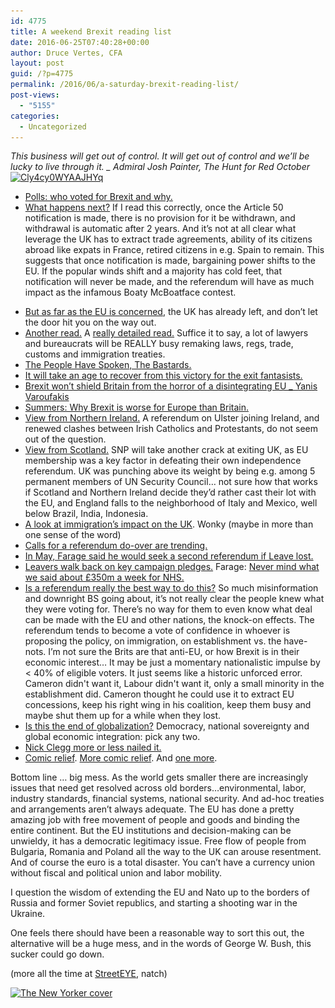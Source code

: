 ```yaml
---
id: 4775
title: A weekend Brexit reading list
date: 2016-06-25T07:40:28+00:00
author: Druce Vertes, CFA
layout: post
guid: /?p=4775
permalink: /2016/06/a-saturday-brexit-reading-list/
post-views:
  - "5155"
categories:
  - Uncategorized
---
```

_This business will get out of control. It will get out of control and we’ll be lucky to live through it. _ Admiral Josh Painter, The Hunt for Red October_  
[<img src="/assets/wp-content/uploads/2016/06/Cly4cy0WYAAJHYq-238x300.jpg" alt="Cly4cy0WYAAJHYq" width="238" height="300" class="aligncenter size-medium wp-image-4794" srcset="/assets/wp-content/uploads/2016/06/Cly4cy0WYAAJHYq-238x300.jpg 238w, /assets/wp-content/uploads/2016/06/Cly4cy0WYAAJHYq.jpg 563w" sizes="(max-width: 238px) 100vw, 238px" />](/assets/wp-content/uploads/2016/06/Cly4cy0WYAAJHYq.jpg)  
<!--more-->

  * [Polls: who voted for Brexit and why.](http://lordashcroftpolls.com/2016/06/how-the-united-kingdom-voted-and-why/)
  * [What happens next?](http://jackofkent.com/2016/06/why-the-article-50-notification-is-important/) If I read this correctly, once the Article 50 notification is made, there is no provision for it be withdrawn, and withdrawal is automatic after 2 years. And it’s not at all clear what leverage the UK has to extract trade agreements, ability of its citizens abroad like expats in France, retired citizens in e.g. Spain to remain. This suggests that once notification is made, bargaining power shifts to the EU. If the popular winds shift and a majority has cold feet, that notification will never be made, and the referendum will have as much impact as the infamous Boaty McBoatface contest. 
<!--more-->

  * [But as far as the EU is concerned](http://www.telegraph.co.uk/news/2016/06/26/the-eu-will-treat-britain-like-greece/), the UK has already left, and don’t let the door hit you on the way out.
  * [Another read.](http://bruegel.org/2016/06/the-uk-eu-separation-how-fast-does-it-happen/) A [really detailed read.](http://www.publications.parliament.uk/pa/ld201516/ldselect/ldeucom/138/138.pdf) Suffice it to say, a lot of lawyers and bureaucrats will be REALLY busy remaking laws, regs, trade, customs and immigration treaties.
  * [The People Have Spoken, The Bastards.](https://medium.com/@mrianleslie/the-people-have-spoken-the-bastards-b96d01f1c808#.pyxk9bg7y)
  * [It will take an age to recover from this victory for the exit fantasists.](http://www.thetimes.co.uk/article/it-will-take-an-age-to-recover-from-this-victory-for-the-exit-fantasists-zzfpxsc66)
  * [Brexit won’t shield Britain from the horror of a disintegrating EU _ Yanis Varoufakis](https://www.theguardian.com/commentisfree/2016/jun/24/brexit-britain-disintegrating-eu-yanis-varoufakis)
  * [Summers: Why Brexit is worse for Europe than Britain.](https://www.washingtonpost.com/news/wonk/wp/2016/06/24/whats-crucial-to-know-the-morning-after-brexit/)
  * [View from Northern Ireland.](https://www.theguardian.com/commentisfree/2016/jun/24/northern-irish-peace-sacrificed-english-nationalism) A referendum on Ulster joining Ireland, and renewed clashes between Irish Catholics and Protestants, do not seem out of the question.
  * [View from Scotland.](http://www.newstatesman.com/politics/uk/2016/06/i-want-my-country-back) SNP will take another crack at exiting UK, as EU membership was a key factor in defeating their own independence referendum. UK was punching above its weight by being e.g. among 5 permanent members of UN Security Council… not sure how that works if Scotland and Northern Ireland decide they’d rather cast their lot with the EU, and England falls to the neighborhood of Italy and Mexico, well below Brazil, India, Indonesia.
  * [A look at immigration’s impact on the UK](http://www.slate.com/articles/news_and_politics/politics/2016/06/immigration_and_brexit_how_a_rising_tide_of_european_immigrants_fueled_the.html). Wonky (maybe in more than one sense of the word)
  * [Calls for a referendum do-over are trending.](https://petition.parliament.uk/petitions/131215)
  * [In May, Farage said he would seek a second referendum if Leave lost.](http://www.mirror.co.uk/news/uk-news/nigel-farage-wants-second-referendum-7985017)
  * [Leavers walk back on key campaign pledges.](http://www.theguardian.com/politics/2016/jun/25/leave-campaign-rows-back-key-pledges-immigration-nhs-spending) Farage: [Never mind what we said about &pound;350m a week for NHS.](https://amp.twimg.com/v/6ca5195b-a8a5-4b20-b209-92440b9a25d6)
  * [Is a referendum really the best way to do this?](https://www.project-syndicate.org/commentary/brexit-democratic-failure-for-uk-by-kenneth-rogoff-2016-06) So much misinformation and downright BS going about, it’s not really clear the people knew what they were voting for. There’s no way for them to even know what deal can be made with the EU and other nations, the knock-on effects. The referendum tends to become a vote of confidence in whoever is proposing the policy, on immigration, on establishment vs. the have-nots. I’m not sure the Brits are that anti-EU, or how Brexit is in their economic interest… It may be just a momentary nationalistic impulse by < 40% of eligible voters. It just seems like a historic unforced error. Cameron didn't want it, Labour didn't want it, only a small minority in the establishment did. Cameron thought he could use it to extract EU concessions, keep his right wing in his coalition, keep them busy and maybe shut them up for a while when they lost. 
  * [Is this the end of globalization?](https://www.washingtonpost.com/news/wonk/wp/2016/06/25/great-britain-just-killed-globalization-as-we-know-it/) Democracy, national sovereignty and global economic integration: pick any two. 
  * [Nick Clegg more or less nailed it.](https://inews.co.uk/opinion/comment/will-wake-vote-leave/)
  * [Comic relief](https://www.washingtonpost.com/news/comic-riffs/wp/2016/06/24/the-worlds-most-striking-brexit-reactions-through-cartoons/). [More comic relief](http://www.huffingtonpost.com/entry/brexit-cartoons-world-reaction_us_576d3808e4b017b379f5a0ff). And [one more](http://darylcagle.com/2016/06/24/brexit/).

Bottom line … big mess. As the world gets smaller there are increasingly issues that need get resolved across old borders…environmental, labor, industry standards, financial systems, national security. And ad-hoc treaties and arrangements aren’t always adequate. The EU has done a pretty amazing job with free movement of people and goods and binding the entire continent. But the EU institutions and decision-making can be unwieldy, it has a democratic legitimacy issue. Free flow of people from Bulgaria, Romania and Poland all the way to the UK can arouse resentment. And of course the euro is a total disaster. You can’t have a currency union without fiscal and political union and labor mobility. 

I question the wisdom of extending the EU and Nato up to the borders of Russia and former Soviet republics, and starting a shooting war in the Ukraine.

One feels there should have been a reasonable way to sort this out, the alternative will be a huge mess, and in the words of George W. Bush, this sucker could go down.

(more all the time at [StreetEYE](http://www.streeteye.com), natch)

[<img src="/assets/wp-content/uploads/2016/06/Screen-Shot-2016-06-26-at-Jun-26-2016-1.14.49-AM-218x300.png" alt="The New Yorker cover" width="218" height="300" class="aligncenter size-medium wp-image-4796" srcset="/assets/wp-content/uploads/2016/06/Screen-Shot-2016-06-26-at-Jun-26-2016-1.14.49-AM-218x300.png 218w, /assets/wp-content/uploads/2016/06/Screen-Shot-2016-06-26-at-Jun-26-2016-1.14.49-AM-768x1059.png 768w, /assets/wp-content/uploads/2016/06/Screen-Shot-2016-06-26-at-Jun-26-2016-1.14.49-AM-743x1024.png 743w, /assets/wp-content/uploads/2016/06/Screen-Shot-2016-06-26-at-Jun-26-2016-1.14.49-AM.png 956w" sizes="(max-width: 218px) 100vw, 218px" />](/assets/wp-content/uploads/2016/06/Screen-Shot-2016-06-26-at-Jun-26-2016-1.14.49-AM.png)
